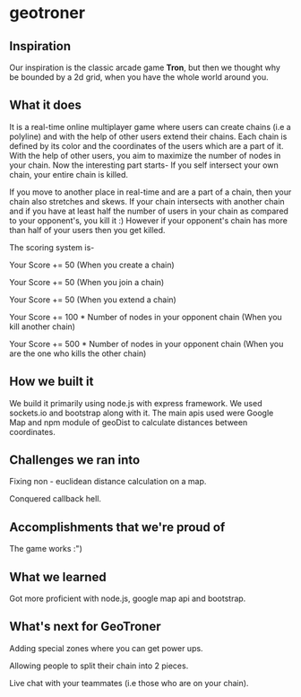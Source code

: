 # geotroner
## Inspiration
Our inspiration is the classic arcade game **Tron**, but then we thought why be bounded by a 2d grid, when you have the whole world around you. 

## What it does
It is a real-time online multiplayer game where users can create chains (i.e a polyline) and with the help of other users extend their chains. Each chain is defined by its color and the coordinates of the users which are a part of it. With the help of other users, you aim to maximize the number of nodes in your chain. Now the interesting part starts- 
If you self intersect your own chain, your entire chain is killed.

If you move to another place in real-time and are a part of a chain, then your chain also stretches and skews.
If your chain intersects with another chain and if you have at least half the number of users in your chain as compared to your opponent's, you kill it :) However if your opponent's chain has more than half of your users then you get killed. 

The scoring system is- 

Your Score += 50 (When you create a chain)

Your Score += 50 (When you join a chain)

Your Score += 50 (When you extend a chain)

Your Score += 100 * Number of nodes in your opponent chain (When you kill another chain)

Your Score += 500 * Number of nodes in your opponent chain (When you are the one who kills the other chain)

## How we built it
We build it primarily using node.js with express framework. We used sockets.io and bootstrap along with it. The main apis used were Google Map and npm module of geoDist to calculate distances between coordinates.

## Challenges we ran into
Fixing non - euclidean distance calculation on a map.

Conquered callback hell.

## Accomplishments that we're proud of
The game works :")

## What we learned
Got more proficient with node.js, google map api and bootstrap.

## What's next for GeoTroner
Adding special zones where you can get power ups. 

Allowing people to split their chain into 2 pieces.

Live chat with your teammates (i.e those who are on your chain).
